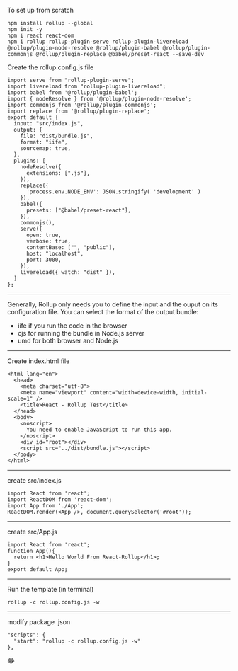 To set up from scratch
```
npm install rollup --global
npm init -y
npm i react react-dom
npm i rollup rollup-plugin-serve rollup-plugin-livereload @rollup/plugin-node-resolve @rollup/plugin-babel @rollup/plugin-commonjs @rollup/plugin-replace @babel/preset-react --save-dev
```
Create the rollup.config.js file
```
import serve from "rollup-plugin-serve";
import livereload from "rollup-plugin-livereload";
import babel from '@rollup/plugin-babel';
import { nodeResolve } from '@rollup/plugin-node-resolve';
import commonjs from '@rollup/plugin-commonjs';
import replace from '@rollup/plugin-replace';
export default {
  input: "src/index.js",
  output: {
    file: "dist/bundle.js",
    format: "iife",
    sourcemap: true,
  },
  plugins: [
    nodeResolve({
      extensions: [".js"],
    }),
    replace({
      'process.env.NODE_ENV': JSON.stringify( 'development' )
    }),
    babel({
      presets: ["@babel/preset-react"],
    }),
    commonjs(),
    serve({
      open: true,
      verbose: true,
      contentBase: ["", "public"],
      host: "localhost",
      port: 3000,
    }),
    livereload({ watch: "dist" }),
  ]
};
```
-------------------------------------------------
Generally, Rollup only needs you to define the input and the ouput on its configuration file. You can select the format of the output bundle:

- iife if you run the code in the browser
- cjs for running the bundle in Node.js server
- umd for both browser and Node.js

-------------------------------------------------
Create index.html file
```<!doctype html>
<html lang="en">
  <head>
    <meta charset="utf-8">
    <meta name="viewport" content="width=device-width, initial-scale=1" />
    <title>React - Rollup Test</title>
  </head>
  <body>
    <noscript>
      You need to enable JavaScript to run this app.
    </noscript>
    <div id="root"></div>
    <script src="../dist/bundle.js"></script>
  </body>
</html>
``` 
---------------------------------------------------
create src/index.js
```
import React from 'react';
import ReactDOM from 'react-dom';
import App from './App';
ReactDOM.render(<App />, document.querySelector('#root'));
```
-----------------------------------------------------

create src/App.js
```
import React from 'react';
function App(){
  return <h1>Hello World From React-Rollup</h1>;
}
export default App;
```
------------------------------------------------------
Run the template (in terminal)
```
rollup -c rollup.config.js -w
```
------------------------------------------------------
modify package .json
```
"scripts": {
  "start": "rollup -c rollup.config.js -w"
},
```
:joy:
